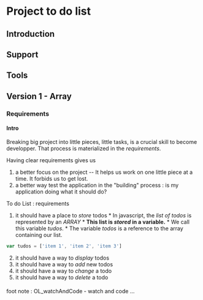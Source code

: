 #  Project to do list

## Introduction
## Support
## Tools
## Version 1 - Array
### Requirements

#### Intro

Breaking big project into little pieces, little tasks, is a crucial skill to become developper. That process is materialized in the _requirements_.

Having clear requirements gives us
  1. a better focus on the project
  -- It helps us work on one little piece at a time. It forbids us to get lost.
  2. a better way test the application in the "building" process : is my application doing what it should do?

To do List : requirements
  1. it should have a place to _store_ todos
    *  In javascript, the _list of todos_ is represented by an _ARRAY_
    *  __This list is _stored_ in a variable.__
    *  We call this variable  *tudos*.
    *  The variable *todos* is a reference to the array containing our list.
  ```javascript
  var tudos = ['item 1', 'item 2', 'item 3']
  ```
  2. it should have a way to _display_ todos
  3. it should have a way to _add_ new todos
  4. it should have a way to _change_ a todo
  5. it should have a way to _delete_ a todo
         
#### 
foot note : OL_watchAndCode - watch and code ...

